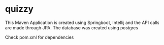 # quizzy

This Maven Application is created using Springboot, Intellij and the API calls are made through JPA.
The database was created using postgres

Check pom.xml for dependencies
